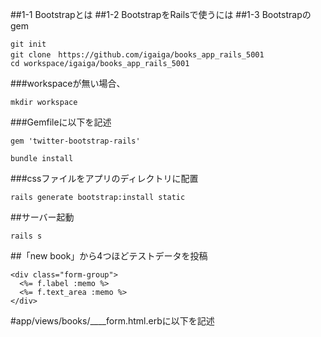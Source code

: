 
##1-1 Bootstrapとは
##1-2 BootstrapをRailsで使うには
##1-3 Bootstrapのgem

```
git init
git clone　https://github.com/igaiga/books_app_rails_5001
cd workspace/igaiga/books_app_rails_5001
```

###workspaceが無い場合、

```
mkdir workspace
```

###Gemfileに以下を記述
```
gem 'twitter-bootstrap-rails'

bundle install
```

###cssファイルをアプリのディレクトリに配置

```
rails generate bootstrap:install static
```

##サーバー起動

```
rails s
```

##「new book」から4つほどテストデータを投稿


```html:sample
<div class="form-group">
  <%= f.label :memo %>
  <%= f.text_area :memo %>
</div>
```

#app/views/books/____form.html.erbに以下を記述
